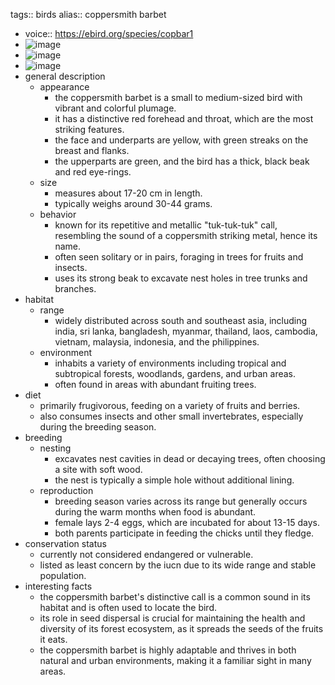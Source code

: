 tags:: birds
alias:: coppersmith barbet

- voice:: https://ebird.org/species/copbar1
- ![image](https://ipfs.io/ipfs/QmQetmQ5JkVa2d7AMgdjbTJC7XLnXUadP7znpVjEhDFUQg)
- ![image](https://ipfs.io/ipfs/Qmbb9zyRYjVz9Evs5hVF7TeptjGmL2PVcCZAsk91UdejdT)
- ![image](https://ipfs.io/ipfs/QmUgESVRGh1t2HgJGeSQ2jejT1mTS4bGKdn845TxzGhLXu)
- general description
	- appearance
		- the coppersmith barbet is a small to medium-sized bird with vibrant and colorful plumage.
		- it has a distinctive red forehead and throat, which are the most striking features.
		- the face and underparts are yellow, with green streaks on the breast and flanks.
		- the upperparts are green, and the bird has a thick, black beak and red eye-rings.
	- size
		- measures about 17-20 cm in length.
		- typically weighs around 30-44 grams.
	- behavior
		- known for its repetitive and metallic "tuk-tuk-tuk" call, resembling the sound of a coppersmith striking metal, hence its name.
		- often seen solitary or in pairs, foraging in trees for fruits and insects.
		- uses its strong beak to excavate nest holes in tree trunks and branches.
- habitat
	- range
		- widely distributed across south and southeast asia, including india, sri lanka, bangladesh, myanmar, thailand, laos, cambodia, vietnam, malaysia, indonesia, and the philippines.
	- environment
		- inhabits a variety of environments including tropical and subtropical forests, woodlands, gardens, and urban areas.
		- often found in areas with abundant fruiting trees.
- diet
	- primarily frugivorous, feeding on a variety of fruits and berries.
	- also consumes insects and other small invertebrates, especially during the breeding season.
- breeding
	- nesting
		- excavates nest cavities in dead or decaying trees, often choosing a site with soft wood.
		- the nest is typically a simple hole without additional lining.
	- reproduction
		- breeding season varies across its range but generally occurs during the warm months when food is abundant.
		- female lays 2-4 eggs, which are incubated for about 13-15 days.
		- both parents participate in feeding the chicks until they fledge.
- conservation status
	- currently not considered endangered or vulnerable.
	- listed as least concern by the iucn due to its wide range and stable population.
- interesting facts
	- the coppersmith barbet's distinctive call is a common sound in its habitat and is often used to locate the bird.
	- its role in seed dispersal is crucial for maintaining the health and diversity of its forest ecosystem, as it spreads the seeds of the fruits it eats.
	- the coppersmith barbet is highly adaptable and thrives in both natural and urban environments, making it a familiar sight in many areas.